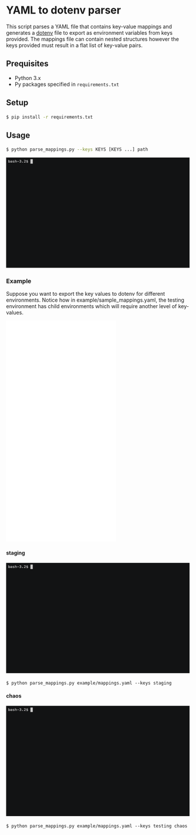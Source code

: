 # YAML to dotenv parser

This script parses a YAML file that contains key-value mappings and generates a [dotenv](https://www.npmjs.com/package/dotenv) file to export as environment variables from keys provided. The mappings file can contain nested structures however the keys provided must result in a flat list of key-value pairs.

## Prequisites

* Python 3.x
* Py packages specified in `requirements.txt`

## Setup

```bash
$ pip install -r requirements.txt
```

## Usage

```bash
$ python parse_mappings.py --keys KEYS [KEYS ...] path
```

<img src="docs/help.gif" width="500" height="300">

### Example

Suppose you want to export the key values to dotenv for different environments. Notice how in example/sample_mappings.yaml, the testing environment has child environments which will require another level of key-values.

<img src="docs/sample_mappings.svg" width="300" height="600">

#### staging

<img src="docs/example_stg.gif" width="500" height="300">

`$ python parse_mappings.py example/mappings.yaml --keys staging`

#### chaos

<img src="docs/example_chaos.gif" width="500" height="300">

`$ python parse_mappings.py example/mappings.yaml --keys testing chaos`